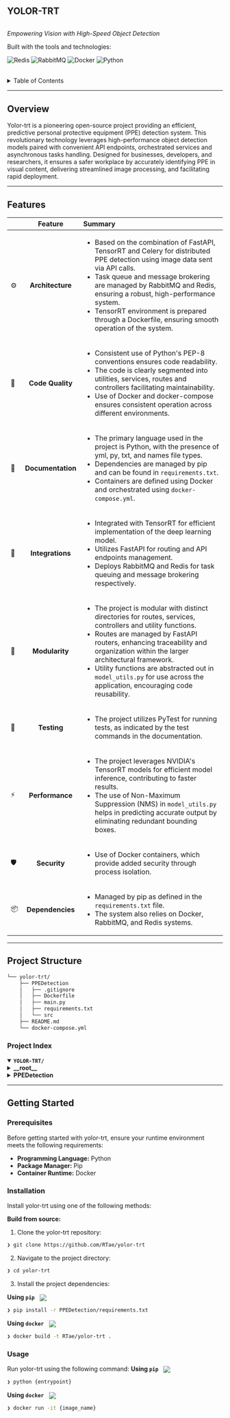 <div align="left">
    <div style="display: inline-block;">
        <h2 style="display: inline-block; vertical-align: middle; margin-top: 0;">YOLOR-TRT</h2>
        <p>
	<em>Empowering Vision with High-Speed Object Detection</em>
</p>
        <p>Built with the tools and technologies:</p>
        <p>
	<img src="https://img.shields.io/badge/Redis-DC382D.svg?style=flat-square&logo=Redis&logoColor=white" alt="Redis">
	<img src="https://img.shields.io/badge/RabbitMQ-FF6600.svg?style=flat-square&logo=RabbitMQ&logoColor=white" alt="RabbitMQ">
	<img src="https://img.shields.io/badge/Docker-2496ED.svg?style=flat-square&logo=Docker&logoColor=white" alt="Docker">
	<img src="https://img.shields.io/badge/Python-3776AB.svg?style=flat-square&logo=Python&logoColor=white" alt="Python">
</p>
    </div>
</div>
<br clear="left"/>

<details><summary>Table of Contents</summary>

- [Overview](#overview)
- [Features](#features)
- [Project Structure](#project-structure)
  - [Project Index](#project-index)
- [Getting Started](#getting-started)
  - [Prerequisites](#prerequisites)
  - [Installation](#installation)
  - [Usage](#usage)

</details>
<hr>

##  Overview

Yolor-trt is a pioneering open-source project providing an efficient, predictive personal protective equipment (PPE) detection system. This revolutionary technology leverages high-performance object detection models paired with convenient API endpoints, orchestrated services and asynchronous tasks handling. Designed for businesses, developers, and researchers, it ensures a safer workplace by accurately identifying PPE in visual content, delivering streamlined image processing, and facilitating rapid deployment.

---

##  Features

|      | Feature         | Summary       |
| :--- | :---:           | :---          |
| ⚙️  | **Architecture**  | <ul><li>Based on the combination of FastAPI, TensorRT and Celery for distributed PPE detection using image data sent via API calls.</li><li>Task queue and message brokering are managed by RabbitMQ and Redis, ensuring a robust, high-performance system.</li><li>TensorRT environment is prepared through a Dockerfile, ensuring smooth operation of the system.</li></ul> |
| 🔩 | **Code Quality**  | <ul><li>Consistent use of Python's PEP-8 conventions ensures code readability.</li><li>The code is clearly segmented into utilities, services, routes and controllers facilitating maintainability.</li><li>Use of Docker and docker-compose ensures consistent operation across different environments.</li></ul> |
| 📄 | **Documentation** | <ul><li>The primary language used in the project is Python, with the presence of yml, py, txt, and names file types.</li><li>Dependencies are managed by pip and can be found in `requirements.txt`.</li><li>Containers are defined using Docker and orchestrated using `docker-compose.yml`.</li></ul> |
| 🔌 | **Integrations**  | <ul><li>Integrated with TensorRT for efficient implementation of the deep learning model.</li><li>Utilizes FastAPI for routing and API endpoints management.</li><li>Deploys RabbitMQ and Redis for task queuing and message brokering respectively.</li></ul> |
| 🧩 | **Modularity**    | <ul><li>The project is modular with distinct directories for routes, services, controllers and utility functions.</li><li>Routes are managed by FastAPI routers, enhancing traceability and organization within the larger architectural framework.</li><li>Utility functions are abstracted out in `model_utils.py` for use across the application, encouraging code reusability.</li></ul> |
| 🧪 | **Testing**       | <ul><li>The project utilizes PyTest for running tests, as indicated by the test commands in the documentation.</li></ul> |
| ⚡️  | **Performance**   | <ul><li>The project leverages NVIDIA's TensorRT models for efficient model inference, contributing to faster results.</li><li>The use of Non-Maximum Suppression (NMS) in `model_utils.py` helps in predicting accurate output by eliminating redundant bounding boxes.</li></ul> |
| 🛡️ | **Security**      | <ul><li>Use of Docker containers, which provide added security through process isolation.</li></ul> |
| 📦 | **Dependencies**  | <ul><li>Managed by pip as defined in the `requirements.txt` file.</li><li>The system also relies on Docker, RabbitMQ, and Redis systems.</li></ul> |

---

##  Project Structure

```sh
└── yolor-trt/
    ├── PPEDetection
    │   ├── .gitignore
    │   ├── Dockerfile
    │   ├── main.py
    │   ├── requirements.txt
    │   └── src
    ├── README.md
    └── docker-compose.yml
```


###  Project Index
<details open>
	<summary><b><code>YOLOR-TRT/</code></b></summary>
	<details> <!-- __root__ Submodule -->
		<summary><b>__root__</b></summary>
		<blockquote>
			<table>
			<tr>
				<td><b><a href='https://github.com/RTae/yolor-trt/blob/master/docker-compose.yml'>docker-compose.yml</a></b></td>
				<td>- The docker-compose.yml orchestrates service creation for a predictive personal protective equipment (PPE) detection system, encompassing a main PPE detection service, an associated worker service, and two additional required services: Redis and RabbitMQ<br>- These coordinated services ensure efficient message brokering and task queuing for robust, high-performance PPE detection.</td>
			</tr>
			</table>
		</blockquote>
	</details>
	<details> <!-- PPEDetection Submodule -->
		<summary><b>PPEDetection</b></summary>
		<blockquote>
			<table>
			<tr>
				<td><b><a href='https://github.com/RTae/yolor-trt/blob/master/PPEDetection/main.py'>main.py</a></b></td>
				<td>- MaineCoon is a FastAPI-based application outlined in PPEDetection/main.py, offering a comprehensive routing solution within the project structure through the integration of the API router<br>- It ensures smooth navigation and efficient functionality of various endpoints, contributing significantly to the architectural integrity of the entire codebase.</td>
			</tr>
			<tr>
				<td><b><a href='https://github.com/RTae/yolor-trt/blob/master/PPEDetection/requirements.txt'>requirements.txt</a></b></td>
				<td>- PPEDetection/requirements.txt lists the specific software dependencies required for the PPEDetection project<br>- It enables the setup of a uniform development environment and guarantees the smooth running of the project<br>- It includes packages necessary for computer vision tasks, web server operation, data serialization, and handling asynchronous tasks.</td>
			</tr>
			<tr>
				<td><b><a href='https://github.com/RTae/yolor-trt/blob/master/PPEDetection/Dockerfile'>Dockerfile</a></b></td>
				<td>- The Dockerfile in the PPEDetection directory sets up an environment for running a TensorRT-based application<br>- It begins with an Nvidia TensorRT base image, installs necessary Python packages, copies project requirements, and installs them<br>- Additionally, it updates system packages and installs utilities required for multimedia processing.</td>
			</tr>
			</table>
			<details>
				<summary><b>src</b></summary>
				<blockquote>
					<details>
						<summary><b>routes</b></summary>
						<blockquote>
							<table>
							<tr>
								<td><b><a href='https://github.com/RTae/yolor-trt/blob/master/PPEDetection/src/routes/model_route.py'>model_route.py</a></b></td>
								<td>- Model_route.py forms part of the routing system in the PPEDetection application<br>- It handles image data sent via API calls for inference, initiates processing, and manages responses<br>- It also retrieves processing results once ready, converting them to a viewable image format for return to the client.</td>
							</tr>
							<tr>
								<td><b><a href='https://github.com/RTae/yolor-trt/blob/master/PPEDetection/src/routes/routes.py'>routes.py</a></b></td>
								<td>- Routes.py in PPEDetection/src/routes acts as a connection point, integrating model_route with the APIRouter from FastAPI<br>- Predominantly, it assigns a specific "/model" prefix and "model" tag, enhancing the traceability and organization of the routes related to the model within the broader codebase architecture.</td>
							</tr>
							</table>
						</blockquote>
					</details>
					<details>
						<summary><b>controllers</b></summary>
						<blockquote>
							<table>
							<tr>
								<td><b><a href='https://github.com/RTae/yolor-trt/blob/master/PPEDetection/src/controllers/model_controller.py'>model_controller.py</a></b></td>
								<td>- Model Controller in the PPEDetection project facilitates image inference tasks<br>- Leveraging helper functions, it converts image bytes to string format, then dispatches this data for further processing<br>- Thus, it serves as an important touchpoint for managing image parsing and initiating subsequent AI analysis tasks.</td>
							</tr>
							</table>
						</blockquote>
					</details>
					<details>
						<summary><b>queue</b></summary>
						<blockquote>
							<table>
							<tr>
								<td><b><a href='https://github.com/RTae/yolor-trt/blob/master/PPEDetection/src/queue/worker.py'>worker.py</a></b></td>
								<td>- Worker.py configures and initializes the Celery application within the Personal Protective Equipment (PPE) Detection project<br>- It leverages environment variables for the broker and backend URI setups<br>- Additionally, it includes task definitions from the tasks file located within the same queue module, facilitating distributed task execution across worker nodes.</td>
							</tr>
							<tr>
								<td><b><a href='https://github.com/RTae/yolor-trt/blob/master/PPEDetection/src/queue/tasks.py'>tasks.py</a></b></td>
								<td>- The 'tasks.py' within the PPEDetection/src/queue directory serves as the primary component for managing machine learning model prediction tasks<br>- It utilizes an abstraction of the Celery's Task class to efficiently load models for the first task call, eliminating the need to reload for each subsequent task<br>- It also provides an inference function for image data processing.</td>
							</tr>
							</table>
						</blockquote>
					</details>
					<details>
						<summary><b>utils</b></summary>
						<blockquote>
							<details>
								<summary><b>asserts</b></summary>
								<blockquote>
									<table>
									<tr>
										<td><b><a href='https://github.com/RTae/yolor-trt/blob/master/PPEDetection/src/utils/asserts/coco.names'>coco.names</a></b></td>
										<td>- The utility file 'coco.names' within the PPEDetection project serves as a predefined dictionary for object recognition<br>- It lists common objects from everyday items like 'bottle' or 'clock', to animals like 'dog', and transportation mediums like 'bicycle'<br>- It aids in identifying and labeling these objects within images or video frames for the personal protective equipment detection system.</td>
									</tr>
									</table>
								</blockquote>
							</details>
							<details>
								<summary><b>helper</b></summary>
								<blockquote>
									<table>
									<tr>
										<td><b><a href='https://github.com/RTae/yolor-trt/blob/master/PPEDetection/src/utils/helper/model_utils.py'>model_utils.py</a></b></td>
										<td>- The code in 'model_utils.py' provides various utility functions geared towards image processing and detection tasks<br>- Key functionalities include converting and resizing images, performing Non-Maximum Suppression (NMS) on prediction results, drawing bounding boxes for detection results, and handling image formats for further processing<br>- These functions support the primary tasks of the PPEDetection project.</td>
									</tr>
									</table>
								</blockquote>
							</details>
						</blockquote>
					</details>
					<details>
						<summary><b>services</b></summary>
						<blockquote>
							<table>
							<tr>
								<td><b><a href='https://github.com/RTae/yolor-trt/blob/master/PPEDetection/src/services/trt_loader.py'>trt_loader.py</a></b></td>
								<td>- The 'trt_loader.py' file in the PPEDetection project is responsible for managing NVIDIA's TensorRT models<br>- It prepares, executes, and retrieves results from the inference engine<br>- Specifically, it handles memory allocation for the engine's inputs and outputs, performs inference, and manages the transfer of data between host and device<br>- Furthermore, it also reorganizes the model's flattened outputs back to their original shapes.</td>
							</tr>
							<tr>
								<td><b><a href='https://github.com/RTae/yolor-trt/blob/master/PPEDetection/src/services/model_service.py'>model_service.py</a></b></td>
								<td>- The code in 'model_service.py' is responsible for coordinating the entire object detection process<br>- It manages the loading and configuration of the YOLOR model, preprocesses images for detection, handles detection and results from the model, and conducts post-processing activities including drawing bounding boxes and scaling results back to original image size.</td>
							</tr>
							</table>
						</blockquote>
					</details>
				</blockquote>
			</details>
		</blockquote>
	</details>
</details>

---
##  Getting Started

###  Prerequisites

Before getting started with yolor-trt, ensure your runtime environment meets the following requirements:

- **Programming Language:** Python
- **Package Manager:** Pip
- **Container Runtime:** Docker


###  Installation

Install yolor-trt using one of the following methods:

**Build from source:**

1. Clone the yolor-trt repository:
```sh
❯ git clone https://github.com/RTae/yolor-trt
```

2. Navigate to the project directory:
```sh
❯ cd yolor-trt
```

3. Install the project dependencies:


**Using `pip`** &nbsp; [<img align="center" src="https://img.shields.io/badge/Pip-3776AB.svg?style={badge_style}&logo=pypi&logoColor=white" />](https://pypi.org/project/pip/)

```sh
❯ pip install -r PPEDetection/requirements.txt
```


**Using `docker`** &nbsp; [<img align="center" src="https://img.shields.io/badge/Docker-2CA5E0.svg?style={badge_style}&logo=docker&logoColor=white" />](https://www.docker.com/)

```sh
❯ docker build -t RTae/yolor-trt .
```




###  Usage
Run yolor-trt using the following command:
**Using `pip`** &nbsp; [<img align="center" src="https://img.shields.io/badge/Pip-3776AB.svg?style={badge_style}&logo=pypi&logoColor=white" />](https://pypi.org/project/pip/)

```sh
❯ python {entrypoint}
```


**Using `docker`** &nbsp; [<img align="center" src="https://img.shields.io/badge/Docker-2CA5E0.svg?style={badge_style}&logo=docker&logoColor=white" />](https://www.docker.com/)

```sh
❯ docker run -it {image_name}
```